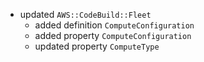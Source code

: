 - updated `AWS::CodeBuild::Fleet`
  - added definition `ComputeConfiguration`
  - added property `ComputeConfiguration`
  - updated property `ComputeType`
